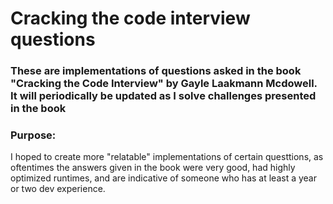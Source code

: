 # Cracking the code interview questions

### These are implementations of questions asked in the book "Cracking the Code Interview" by Gayle Laakmann Mcdowell. It will periodically be updated as I solve challenges presented in the book

### Purpose:
I hoped to create more "relatable" implementations of certain questtions, as oftentimes the answers given in the book were very good, had highly optimized runtimes, and are indicative of someone who has at least a year or two dev experience. 
